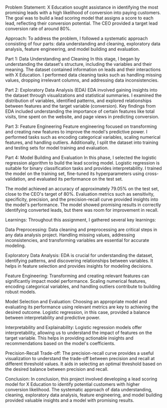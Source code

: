 Problem Statement:
X Education sought assistance in identifying the most promising leads with a high likelihood of conversion into paying customers. The goal was to build a lead scoring model that assigns a score to each lead, reflecting their conversion potential. The CEO provided a target lead conversion rate of around 80%.

Approach:
To address the problem, I followed a systematic approach consisting of four parts: data understanding and cleaning, exploratory data analysis, feature engineering, and model building and evaluation.

Part 1: Data Understanding and Cleaning
In this stage, I began by understanding the dataset's structure, including the variables and their meaning. The dataset contained information on leads and their interactions with X Education. I performed data cleaning tasks such as handling missing values, dropping irrelevant columns, and addressing data inconsistencies.

Part 2: Exploratory Data Analysis (EDA)
EDA involved gaining insights into the dataset through visualizations and statistical summaries. I examined the distribution of variables, identified patterns, and explored relationships between features and the target variable (conversion). Key findings from EDA included understanding the importance of certain features like total visits, time spent on the website, and page views in predicting conversion.

Part 3: Feature Engineering
Feature engineering focused on transforming and creating new features to improve the model's predictive power. I performed tasks such as encoding categorical variables, scaling numerical features, and handling outliers. Additionally, I split the dataset into training and testing sets for model training and evaluation.

Part 4: Model Building and Evaluation
In this phase, I selected the logistic regression algorithm to build the lead scoring model. Logistic regression is suitable for binary classification tasks and provides interpretability. I trained the model on the training set, fine-tuned its hyperparameters using cross-validation, and evaluated its performance on the test set.

The model achieved an accuracy of approximately 79.05% on the test set, close to the CEO's target of 80%. Evaluation metrics such as sensitivity, specificity, precision, and the precision-recall curve provided insights into the model's performance. The model showed promising results in correctly identifying converted leads, but there was room for improvement in recall.

Learnings:
Throughout this assignment, I gathered several key learnings:

Data Preprocessing: Data cleaning and preprocessing are critical steps in any data analysis project. Handling missing values, addressing inconsistencies, and transforming variables are essential for accurate modeling.

Exploratory Data Analysis: EDA is crucial for understanding the dataset, identifying patterns, and discovering relationships between variables. It helps in feature selection and provides insights for modeling decisions.

Feature Engineering: Transforming and creating relevant features can significantly impact model performance. Scaling numerical features, encoding categorical variables, and handling outliers contribute to building robust models.

Model Selection and Evaluation: Choosing an appropriate model and evaluating its performance using relevant metrics are key to achieving the desired outcome. Logistic regression, in this case, provided a balance between interpretability and predictive power.

Interpretability and Explainability: Logistic regression models offer interpretability, allowing us to understand the impact of features on the target variable. This helps in providing actionable insights and recommendations based on the model's coefficients.

Precision-Recall Trade-off: The precision-recall curve provides a useful visualization to understand the trade-off between precision and recall at different threshold values. It aids in selecting an optimal threshold based on the desired balance between precision and recall.

Conclusion:
In conclusion, this project involved developing a lead scoring model for X Education to identify potential customers with higher conversion likelihood. The systematic approach of data understanding, cleaning, exploratory data analysis, feature engineering, and model building provided valuable insights and a model with promising results.

